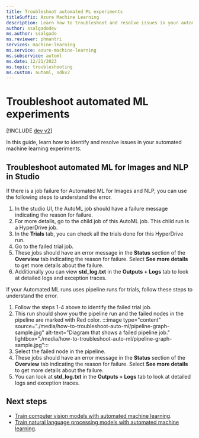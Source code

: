 ```yaml
---
title: Troubleshoot automated ML experiments
titleSuffix: Azure Machine Learning
description: Learn how to troubleshoot and resolve issues in your automated machine learning experiments.
author: ssalgadodev
ms.author: ssalgado
ms.reviewer: phmantri
services: machine-learning
ms.service: azure-machine-learning
ms.subservice: automl
ms.date: 12/21/2023
ms.topic: troubleshooting
ms.custom: automl, sdkv2
---
```


# Troubleshoot automated ML experiments

[!INCLUDE [dev v2](includes/machine-learning-dev-v2.md)]

In this guide, learn how to identify and resolve issues in your automated machine learning experiments.

## Troubleshoot automated ML for Images and NLP in Studio

If there is a job failure for Automated ML for Images and NLP, you can use the following steps to understand the error.
1. In the studio UI, the AutoML job should have a failure message indicating the reason for failure.
2. For more details, go to the child job of this AutoML job. This child run is a HyperDrive job.
3. In the **Trials** tab, you can check all the trials done for this HyperDrive run.
4. Go to the failed trial job.
5. These jobs should have an error message in the **Status** section of the **Overview** tab indicating the reason for failure.
   Select **See more details** to get more details about the failure.
6. Additionally you can view **std_log.txt** in the **Outputs + Logs** tab to look at detailed logs and exception traces.

If your Automated ML runs uses pipeline runs for trials, follow these steps to understand the error.
1. Follow the steps 1-4 above to identify the failed trial job.
2. This run should show you the pipeline run and the failed nodes in the pipeline are marked with Red color.
:::image type="content" source="./media/how-to-troubleshoot-auto-ml/pipeline-graph-sample.jpg" alt-text="Diagram that shows a failed pipeline job." lightbox="./media/how-to-troubleshoot-auto-ml/pipeline-graph-sample.jpg":::
3. Select the failed node in the pipeline.
4. These jobs should have an error message in the **Status** section of the **Overview** tab indicating the reason for failure.
   Select **See more details** to get more details about the failure.
5. You can look at **std_log.txt** in the **Outputs + Logs** tab to look at detailed logs and exception traces.

## Next steps

+ [Train computer vision models with automated machine learning](how-to-auto-train-image-models.md).
+ [Train natural language processing models with automated machine learning](how-to-auto-train-nlp-models.md).
